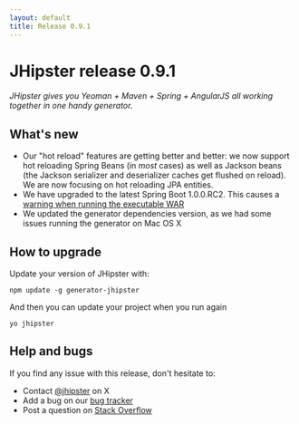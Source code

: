 ```yaml
---
layout: default
title: Release 0.9.1
---
```


JHipster release 0.9.1
==================

*JHipster gives you Yeoman + Maven + Spring + AngularJS all working together in one handy generator.*

What's new
----------

* Our "hot reload" features are getting better and better: we now support hot reloading Spring Beans (in *most* cases) as well as Jackson beans (the Jackson serializer and deserializer caches get flushed on reload). We are now focusing on hot reloading JPA entities.
* We have upgraded to the latest Spring Boot 1.0.0.RC2. This causes a [warning when running the executable WAR](https://github.com/spring-projects/spring-boot/issues/348)
* We updated the generator dependencies version, as we had some issues running the generator on Mac OS X

How to upgrade
------------

Update your version of JHipster with:

```
npm update -g generator-jhipster
```

And then you can update your project when you run again

```
yo jhipster
```

Help and bugs
--------------

If you find any issue with this release, don't hesitate to:

- Contact [@jhipster](https://twitter.com/jhipster) on X
- Add a bug on our [bug tracker](https://github.com/jhipster/generator-jhipster/issues?state=open)
- Post a question on [Stack Overflow](http://stackoverflow.com/tags/jhipster/info)
